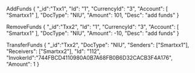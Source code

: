 AddFunds
{
  "_id":"Txx1",
  "Id": "1",
  "CurrencyId": "3",
  "Account": [
    "Smartxx1"
  ],
  "DocType": "NIU",
  "Amount": 101,
  "Desc": "add funds"
}


RemoveFunds
{
  "_id":"Txx2",
  "Id": "1",
  "CurrencyId": "3",
  "Account": [
    "Smartxx1"
  ],
  "DocType": "NIU",
  "Amount": -10,
  "Desc": "add funds"
}

TransferFunds
{
    "_id":"Txx2",
    "DocType": "NIU",
    "Senders": ["Smartxx1"],
    "Receivers": ["Smartxx2"],
    "Id": "112",
    "InvokerId":"744FBCD4110980A0B7A68FB0B6D32CACB3F4A176",
    "Amount": 1
}